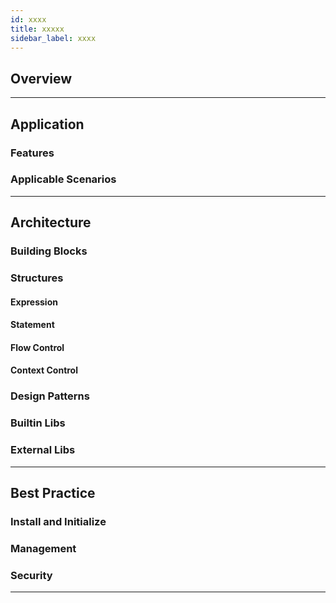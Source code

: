 ```yaml
---
id: xxxx
title: xxxxx
sidebar_label: xxxx
---
```


## Overview

---

## Application

### Features

### Applicable Scenarios

---

## Architecture

### Building Blocks

### Structures

#### Expression

#### Statement

#### Flow Control

#### Context Control

### Design Patterns

### Builtin Libs

### External Libs

---

## Best Practice

### Install and Initialize

### Management

### Security

---
